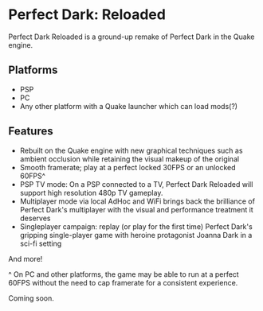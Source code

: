 # Perfect Dark: Reloaded

Perfect Dark Reloaded is a ground-up remake of Perfect Dark in the Quake engine.

## Platforms

- PSP
- PC
- Any other platform with a Quake launcher which can load mods(?)

## Features

- Rebuilt on the Quake engine with new graphical techniques such as ambient occlusion while retaining the visual makeup of the original
- Smooth framerate; play at a perfect locked 30FPS or an unlocked 60FPS^
- PSP TV mode: On a PSP connected to a TV, Perfect Dark Reloaded will support high resolution 480p TV gameplay.
- Multiplayer mode via local AdHoc and WiFi brings back the brilliance of Perfect Dark's multiplayer with the visual and performance treatment it deserves
- Singleplayer campaign: replay (or play for the first time) Perfect Dark's gripping single-player game with heroine protagonist Joanna Dark in a sci-fi setting

And more!

^ On PC and other platforms, the game may be able to run at a perfect 60FPS without the need to cap framerate for a consistent experience.

Coming soon.

